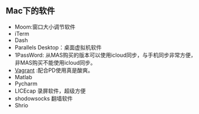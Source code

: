 ## Mac下的软件

* Moom:窗口大小调节软件
* iTerm
* Dash
* Parallels Desktop：桌面虚拟机软件
* 1PassWord: 从MAS购买的版本可以使用icloud同步，与手机同步非常方便，非MAS购买不能使用icloud同步。
* [Vagrant](https://github.com/Parallels/vagrant-parallels) :配合PD使用真是酸爽。
* Matlab
* Pycharm
* LICEcap 录屏软件，超级方便
* shodowsocks 翻墙软件
* Shrio